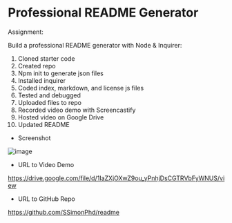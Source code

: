# Professional README Generator

Assignment:

Build a professional README generator with Node & Inquirer:

1. Cloned starter code
1. Created repo
1. Npm init to generate json files
1. Installed inquirer
1. Coded index, markdown, and license js files
1. Tested and debugged
1. Uploaded files to repo
1. Recorded video demo with Screencastify
1. Hosted video on Google Drive
1. Updated README

- Screenshot

![image](https://user-images.githubusercontent.com/60651145/192745361-33defb06-c2f1-460e-ba51-ecc00cbf78b6.png)

- URL to Video Demo

https://drive.google.com/file/d/1IaZXjOXwZ9ou_yPnhjDsCGTRVbFyWNUS/view

- URL to GitHub Repo

https://github.com/SSimonPhd/readme 
